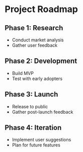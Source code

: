 # Project Roadmap

## Phase 1: Research
- Conduct market analysis
- Gather user feedback

## Phase 2: Development
- Build MVP
- Test with early adopters

## Phase 3: Launch
- Release to public
- Gather post-launch feedback

## Phase 4: Iteration
- Implement user suggestions
- Plan for future features
